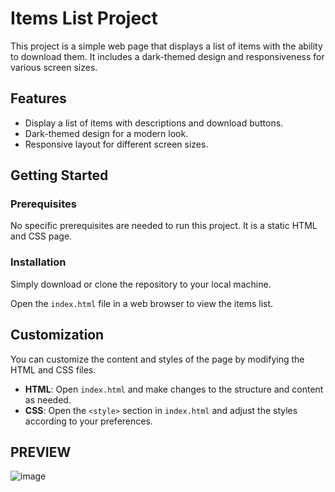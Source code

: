 # Items List Project

This project is a simple web page that displays a list of items with the ability to download them. It includes a dark-themed design and responsiveness for various screen sizes.

## Features

- Display a list of items with descriptions and download buttons.
- Dark-themed design for a modern look.
- Responsive layout for different screen sizes.

## Getting Started

### Prerequisites

No specific prerequisites are needed to run this project. It is a static HTML and CSS page.

### Installation

Simply download or clone the repository to your local machine.


Open the `index.html` file in a web browser to view the items list.

## Customization

You can customize the content and styles of the page by modifying the HTML and CSS files.

- **HTML**: Open `index.html` and make changes to the structure and content as needed.
- **CSS**: Open the `<style>` section in `index.html` and adjust the styles according to your preferences.

## PREVIEW
![image](https://github.com/Marsi591/DISPLAY-SITE/assets/118113258/9b12f46a-df97-4dbe-a972-8d3b2de55154)

